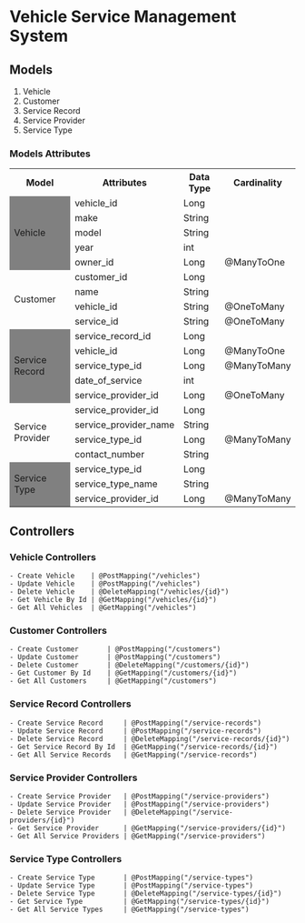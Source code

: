 # Vehicle Service Management System

## Models
1. Vehicle
2. Customer
3. Service Record
4. Service Provider
5. Service Type

### Models Attributes
<table>
    <tr>
        <th>Model</th>
        <th>Attributes</th>
        <th>Data Type</th>
        <th>Cardinality</th>
    </tr>
    <tr>
        <td rowspan="5"  style="background-color: grey">Vehicle</td>
        <td>vehicle_id</td>
        <td>Long</td>
    </tr>
    <tr>
        <td>make</td>
        <td>String</td>
    </tr>
    <tr>
        <td>model</td>
        <td>String</td>
    </tr>
    <tr>
        <td>year</td>
        <td>int</td>
    </tr>
    <tr>
        <td>owner_id</td>
        <td>Long</td>
        <td>@ManyToOne </td>
    </tr>
    <tr>
        <td rowspan="4">Customer</td>
        <td>customer_id</td>
        <td>Long</td>
        <td></td>
    </tr>
    <tr>
        <td>name</td>
        <td>String</td>
    </tr>
    <tr>
        <td>vehicle_id</td>
        <td>String</td>
        <td>@OneToMany</td>
    </tr>
    <tr>
        <td>service_id</td>
        <td>String</td>
        <td>@OneToMany</td>
    </tr>
    <tr>
        <td rowspan="5"  style="background-color: grey">Service Record</td>
        <td>service_record_id</td>
        <td>Long</td>
        <td></td>
    </tr>
    <tr>
        <td>vehicle_id</td>
        <td>Long</td>
        <td>@ManyToOne</td>
    </tr>
    <tr>
        <td>service_type_id</td>
        <td>Long</td>
        <td>@ManyToMany</td>
    </tr>
    <tr>
        <td>date_of_service</td>
        <td>int</td>
    </tr>
    <tr>
        <td>service_provider_id</td>
        <td>Long</td>
        <td>@OneToMany</td>
    </tr>
    <tr>
        <td rowspan="4">Service Provider</td>
        <td>service_provider_id</td>
        <td>Long</td>
        <td></td>
    </tr>
    <tr>
        <td>service_provider_name</td>
        <td>String</td>
    </tr>
    <tr>
        <td>service_type_id</td>
        <td>Long</td>
        <td>@ManyToMany</td>
    </tr>
    <tr>
        <td>contact_number</td>
        <td>String</td>
    </tr>
    <tr>
        <td rowspan="3"  style="background-color: grey">Service Type</td>
        <td>service_type_id</td>
        <td>Long</td>
        <td></td>
    </tr>
    <tr>
        <td>service_type_name</td>
        <td>String</td>
    </tr>
    <tr>
        <td>service_provider_id</td>
        <td>Long</td>
        <td>@ManyToMany</td>
    </tr>


</table>

## Controllers
### Vehicle Controllers
    - Create Vehicle    | @PostMapping("/vehicles")
    - Update Vehicle    | @PostMapping("/vehicles")
    - Delete Vehicle    | @DeleteMapping("/vehicles/{id}")
    - Get Vehicle By Id | @GetMapping("/vehicles/{id}")
    - Get All Vehicles  | @GetMapping("/vehicles")

### Customer Controllers
    - Create Customer       | @PostMapping("/customers")
    - Update Customer       | @PostMapping("/customers")
    - Delete Customer       | @DeleteMapping("/customers/{id}")
    - Get Customer By Id    | @GetMapping("/customers/{id}")
    - Get All Customers     | @GetMapping("/customers")

### Service Record Controllers
    - Create Service Record     | @PostMapping("/service-records")
    - Update Service Record     | @PostMapping("/service-records")
    - Delete Service Record     | @DeleteMapping("/service-records/{id}")
    - Get Service Record By Id  | @GetMapping("/service-records/{id}")
    - Get All Service Records   | @GetMapping("/service-records")

### Service Provider Controllers
    - Create Service Provider   | @PostMapping("/service-providers")
    - Update Service Provider   | @PostMapping("/service-providers")
    - Delete Service Provider   | @DeleteMapping("/service-providers/{id}")
    - Get Service Provider      | @GetMapping("/service-providers/{id}")
    - Get All Service Providers | @GetMapping("/service-providers")

### Service Type Controllers
    - Create Service Type       | @PostMapping("/service-types")
    - Update Service Type       | @PostMapping("/service-types")
    - Delete Service Type       | @DeleteMapping("/service-types/{id}")
    - Get Service Type          | @GetMapping("/service-types/{id}")
    - Get All Service Types     | @GetMapping("/service-types")


